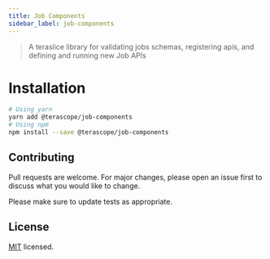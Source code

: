 ```yaml
---
title: Job Components
sidebar_label: job-components
---
```


> A teraslice library for validating jobs schemas, registering apis, and defining and running new Job APIs

# Installation

```bash
# Using yarn
yarn add @terascope/job-components
# Using npm
npm install --save @terascope/job-components
```

## Contributing

Pull requests are welcome. For major changes, please open an issue first to discuss what you would like to change.

Please make sure to update tests as appropriate.

## License

[MIT](./LICENSE) licensed.
